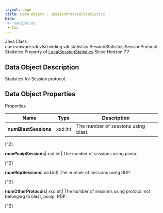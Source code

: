 ```yaml
---
layout: page
title: Data Object - SessionProtocolStatistics
hide:
 #- navigation
 - toc
---
```






Java Class
    com.vmware.vdi.vlsi.binding.vdi.statistics.SessionStatistics.SessionProtocolStatistics
Property of
     [LocalSessionStatistics](vdi.statistics.SessionStatistics.LocalSessionStatistics.md#field_detail)
Since 
    Horizon 7.7

## Data Object Description 

Statistics for Session protocol. 

## Data Object Properties

Properties

Name |  Type |  Description   
---|---|---  
**numBlastSessions**|  xsd:int|  The number of sessions using blast.   


[^2]

  
**numPcoipSessions**|  xsd:int|  The number of sessions using pcoip.   


[^2]

  
**numRdpSessions**|  xsd:int|  The number of sessions using RDP.   


[^2]

  
**numOtherProtocols**|  xsd:int|  The number of sessions using protocol not belonging to blast, pcoip, RDP.   


[^2]

  
  

  

